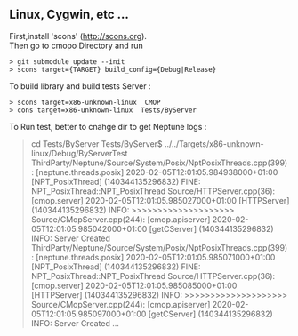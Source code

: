 ## Linux, Cygwin, etc ...
First,install 'scons' (http://scons.org). </br>
Then  go to cmopo Directory and run
```
> git submodule update --init
> scons target={TARGET} build_config={Debug|Release}
```

To build library and build tests Server :

```
> scons target=x86-unknown-linux  CMOP
> cons target=x86-unknown-linux  Tests/ByServer
```

To Run test, better to cnahge dir to get Neptune logs :
> cd Tests/ByServer
> Tests/ByServer$ ../../Targets/x86-unknown-linux/Debug/ByServerTest 
ThirdParty/Neptune/Source/System/Posix/NptPosixThreads.cpp(399): [neptune.threads.posix] 2020-02-05T12:01:05.984938000+01:00 [NPT_PosixThread] (140344135296832) FINE: NPT_PosixThread::NPT_PosixThread
Source/HTTPServer.cpp(36): [cmop.server] 2020-02-05T12:01:05.985027000+01:00 [HTTPServer] (140344135296832) INFO: >>>>>>>>>>>>>>>>>>>>
Source/CMopServer.cpp(244): [cmop.apiserver] 2020-02-05T12:01:05.985042000+01:00 [getCServer] (140344135296832) INFO: Server Created 
ThirdParty/Neptune/Source/System/Posix/NptPosixThreads.cpp(399): [neptune.threads.posix] 2020-02-05T12:01:05.985071000+01:00 [NPT_PosixThread] (140344135296832) FINE: NPT_PosixThread::NPT_PosixThread
Source/HTTPServer.cpp(36): [cmop.server] 2020-02-05T12:01:05.985085000+01:00 [HTTPServer] (140344135296832) INFO: >>>>>>>>>>>>>>>>>>>>
Source/CMopServer.cpp(244): [cmop.apiserver] 2020-02-05T12:01:05.985097000+01:00 [getCServer] (140344135296832) INFO: Server Created 
...
```


